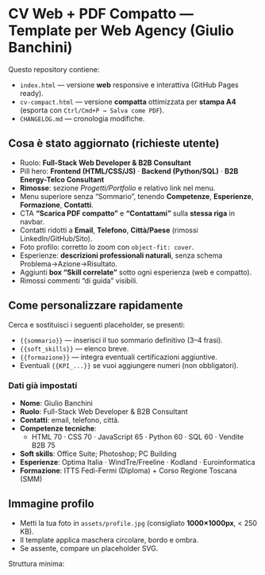 # CV Web + PDF Compatto — Template per Web Agency (Giulio Banchini)

Questo repository contiene:
- `index.html` — versione **web** responsive e interattiva (GitHub Pages ready).
- `cv-compact.html` — versione **compatta** ottimizzata per **stampa A4** (esporta con `Ctrl/Cmd+P → Salva come PDF`).
- `CHANGELOG.md` — cronologia modifiche.

## Cosa è stato aggiornato (richieste utente)
- Ruolo: **Full-Stack Web Developer & B2B Consultant**
- Pill hero: **Frontend (HTML/CSS/JS)** · **Backend (Python/SQL)** · **B2B Energy-Telco Consultant**
- **Rimosse**: sezione *Progetti/Portfolio* e relativo link nel menu.
- Menu superiore senza “Sommario”, tenendo **Competenze**, **Esperienze**, **Formazione**, **Contatti**.
- CTA **“Scarica PDF compatto”** e **“Contattami”** sulla **stessa riga** in navbar.
- Contatti ridotti a **Email**, **Telefono**, **Città/Paese** (rimossi LinkedIn/GitHub/Sito).
- Foto profilo: corretto lo zoom con `object-fit: cover`.
- Esperienze: **descrizioni professionali naturali**, senza schema Problema→Azione→Risultato.
- Aggiunti **box “Skill correlate”** sotto ogni esperienza (web e compatto).
- Rimossi commenti “di guida” visibili.

## Come personalizzare rapidamente

Cerca e sostituisci i seguenti placeholder, se presenti:
- `{{sommario}}` — inserisci il tuo sommario definitivo (3–4 frasi).
- `{{soft_skills}}` — elenco breve.
- `{{formazione}}` — integra eventuali certificazioni aggiuntive.
- Eventuali `{{KPI_...}}` se vuoi aggiungere numeri (non obbligatori).

### Dati già impostati
- **Nome**: Giulio Banchini
- **Ruolo**: Full-Stack Web Developer & B2B Consultant
- **Contatti**: email, telefono, città.
- **Competenze tecniche**:
  - HTML 70 · CSS 70 · JavaScript 65 · Python 60 · SQL 60 · Vendite B2B 75
- **Soft skills**: Office Suite; Photoshop; PC Building
- **Esperienze**: Optima Italia · WindTre/Freeline · Kodland · Euroinformatica
- **Formazione**: ITTS Fedi-Fermi (Diploma) + Corso Regione Toscana (SMM)

## Immagine profilo
- Metti la tua foto in `assets/profile.jpg` (consigliato **1000×1000px**, < 250 KB).
- Il template applica maschera circolare, bordo e ombra.
- Se assente, compare un placeholder SVG.

Struttura minima:
